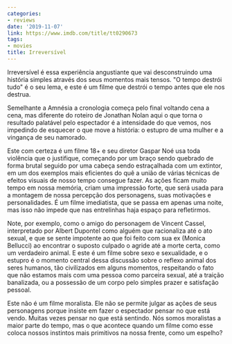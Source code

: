 ```yaml
---
categories:
- reviews
date: '2019-11-07'
link: https://www.imdb.com/title/tt0290673
tags:
- movies
title: Irreversível
---
```


Irreversível é essa experiência angustiante que vai desconstruindo uma história simples através dos seus momentos mais tensos. "O tempo destrói tudo" é o seu lema, e este é um filme que destrói o tempo antes que ele nos destrua.

Semelhante a Amnésia a cronologia começa pelo final voltando cena a cena, mas diferente do roteiro de Jonathan Nolan aqui o que torna o resultado palatável pelo espectador é a intensidade do que vemos, nos impedindo de esquecer o que move a história: o estupro de uma mulher e a vingança de seu namorado.

Este com certeza é um filme 18+ e seu diretor Gaspar Noé usa toda violência que o justifique, começando por um braço sendo quebrado de forma brutal seguido por uma cabeça sendo estraçalhada com um extintor, em um dos exemplos mais eficientes do quê a união de várias técnicas de efeitos visuais de nosso tempo consegue fazer. As ações ficam muito tempo em nossa memória, criam uma impressão forte, que será usada para a montagem de nossa percepção dos personagens, suas motivações e personalidades. É um filme imediatista, que se passa em apenas uma noite, mas isso não impede que nas entrelinhas haja espaço para refletirmos.

Note, por exemplo, como o amigo do personagem de Vincent Cassel, interpretado por Albert Dupontel como alguém que racionaliza até o ato sexual, e que se sente impotente ao que foi feito com sua ex (Monica Bellucci) ao encontrar o suposto culpado o agride até a morte certa, como um verdadeiro animal. E este é um filme sobre sexo e sexualidade, e o estupro é o momento central dessa discussão sobre o reflexo animal dos seres humanos, tão civilizados em alguns momentos, respeitando o fato que não estamos mais com uma pessoa como parceira sexual, até a traição banalizada, ou a possessão de um corpo pelo simples prazer e satisfação pessoal.

Este não é um filme moralista. Ele não se permite julgar as ações de seus personagens porque insiste em fazer o espectador pensar no que está vendo. Muitas vezes pensar no que está sentindo. Nós somos moralistas a maior parte do tempo, mas o que acontece quando um filme como esse coloca nossos instintos mais primitivos na nossa frente, como um espelho?